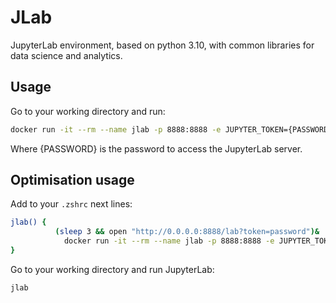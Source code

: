 # JLab

JupyterLab environment, based on python 3.10, with common libraries for data science and analytics.

## Usage

Go to your working directory and run:

```bash
docker run -it --rm --name jlab -p 8888:8888 -e JUPYTER_TOKEN={PASSWORD} -v $PWD:/app jlab:latest
```

Where {PASSWORD} is the password to access the JupyterLab server.

## Optimisation usage

Add to your `.zshrc` next lines:

```bash
jlab() {
          (sleep 3 && open "http://0.0.0.0:8888/lab?token=password")&
            docker run -it --rm --name jlab -p 8888:8888 -e JUPYTER_TOKEN=password -v $PWD:/app jlab:latest            
}
```

Go to your working directory and run JupyterLab:

```bash
jlab
```
